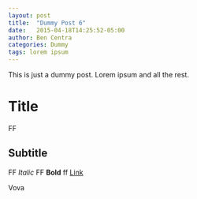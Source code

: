 ```yaml
---
layout: post
title:  "Dummy Post 6"
date:   2015-04-18T14:25:52-05:00
author: Ben Centra
categories: Dummy
tags: lorem ipsum
---
```


This is just a dummy post. Lorem ipsum and all the rest.

# Title
FF
## Subtitle
FF
*Italic*
FF
**Bold**
ff
[Link](https://www.linkedin.com/in/ayrgedmar/)

Vova 
